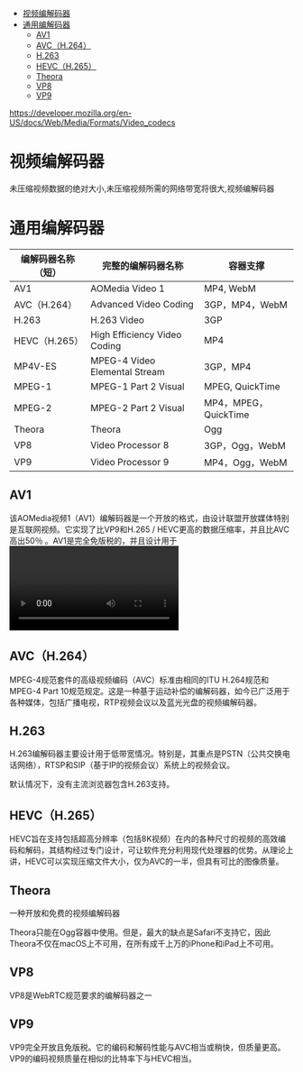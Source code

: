 <!-- TOC -->

- [视频编解码器](#视频编解码器)
- [通用编解码器](#通用编解码器)
    - [AV1](#av1)
    - [AVC（H.264）](#avch264)
    - [H.263](#h263)
    - [HEVC（H.265）](#hevch265)
    - [Theora](#theora)
    - [VP8](#vp8)
    - [VP9](#vp9)

<!-- /TOC -->

https://developer.mozilla.org/en-US/docs/Web/Media/Formats/Video_codecs

# 视频编解码器

未压缩视频数据的绝对大小,未压缩视频所需的网络带宽将很大,视频编解码器

# 通用编解码器

| 编解码器名称（短） | 完整的编解码器名称            | 容器支撑             |
| ------------------ | ----------------------------- | -------------------- |
| AV1                | AOMedia Video 1               | MP4, WebM            |
| AVC（H.264）       | Advanced Video Coding         | 3GP，MP4，WebM       |
| H.263              | H.263 Video                   | 3GP                  |
| HEVC（H.265）      | High Efficiency Video Coding  | MP4                  |
| MP4V-ES            | MPEG-4 Video Elemental Stream | 3GP，MP4             |
| MPEG-1             | MPEG-1 Part 2 Visual          | MPEG, QuickTime      |
| MPEG-2             | MPEG-2 Part 2 Visual          | MP4，MPEG，QuickTime |
| Theora             | Theora                        | Ogg                  |
| VP8                | Video Processor 8             | 3GP，Ogg，WebM       |
| VP9                | Video Processor 9             | MP4，Ogg，WebM       |


## AV1

该AOMedia视频1（AV1）编解码器是一个开放的格式，由设计联盟开放媒体特别是互联网视频。它实现了比VP9和H.265 / HEVC更高的数据压缩率，并且比AVC高出50％  。AV1是完全免版税的，并且设计用于<video>元素和WebRTC。

## AVC（H.264）

MPEG-4规范套件的高级视频编码（AVC）标准由相同的ITU H.264规范和MPEG-4 Part 10规范规定。这是一种基于运动补偿的编解码器，如今已广泛用于各种媒体，包括广播电视，RTP视频会议以及蓝光光盘的视频编解码器。

## H.263

H.263编解码器主要设计用于低带宽情况。特别是，其重点是PSTN（公共交换电话网络），RTSP和SIP（基于IP的视频会议）系统上的视频会议。

默认情况下，没有主流浏览器包含H.263支持。

## HEVC（H.265）

HEVC旨在支持包括超高分辨率（包括8K视频）在内的各种尺寸的视频的高效编码和解码，其结构经过专门设计，可让软件充分利用现代处理器的优势。从理论上讲，HEVC可以实现压缩文件大小，仅为AVC的一半，但具有可比的图像质量。

## Theora

一种开放和免费的视频编解码器

Theora只能在Ogg容器中使用。但是，最大的缺点是Safari不支持它，因此Theora不仅在macOS上不可用，在所有成千上万的iPhone和iPad上不可用。

## VP8

VP8是WebRTC规范要求的编解码器之一

## VP9

VP9完全开放且免版税。它的编码和解码性能与AVC相当或稍快，但质量更高。VP9的编码视频质量在相似的比特率下与HEVC相当。